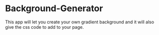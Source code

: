 # Background-Generator

This app will let you create your own gradient background and it will also give the css code to add to your page.

